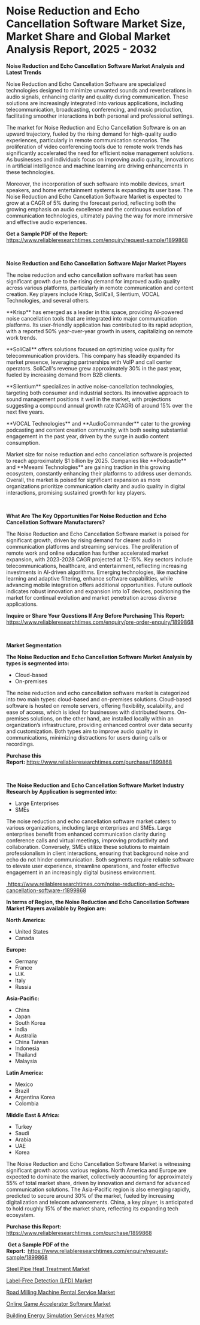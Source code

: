 <p><h1>Noise Reduction and Echo Cancellation Software Market Size, Market Share and Global Market Analysis Report, 2025 - 2032</h1></p><p><strong>Noise Reduction and Echo Cancellation Software Market Analysis and Latest Trends</strong></p>
<p><p>Noise Reduction and Echo Cancellation Software are specialized technologies designed to minimize unwanted sounds and reverberations in audio signals, enhancing clarity and quality during communication. These solutions are increasingly integrated into various applications, including telecommunication, broadcasting, conferencing, and music production, facilitating smoother interactions in both personal and professional settings.</p><p>The market for Noise Reduction and Echo Cancellation Software is on an upward trajectory, fueled by the rising demand for high-quality audio experiences, particularly in remote communication scenarios. The proliferation of video conferencing tools due to remote work trends has significantly accelerated the need for efficient noise management solutions. As businesses and individuals focus on improving audio quality, innovations in artificial intelligence and machine learning are driving enhancements in these technologies.</p><p>Moreover, the incorporation of such software into mobile devices, smart speakers, and home entertainment systems is expanding its user base. The Noise Reduction and Echo Cancellation Software Market is expected to grow at a CAGR of 5% during the forecast period, reflecting both the growing emphasis on audio excellence and the continuous evolution of communication technologies, ultimately paving the way for more immersive and effective audio experiences.</p></p>
<p><strong>Get a Sample PDF of the Report:&nbsp;</strong> <a href="https://www.reliableresearchtimes.com/enquiry/request-sample/1899868?utm_campaign=2241&utm_medium=2&utm_source=Github&utm_content=ia&utm_term=11032025&utm_id=noise-reduction-and-echo-cancellation-software">https://www.reliableresearchtimes.com/enquiry/request-sample/1899868</a></p>
<p>&nbsp;</p>
<p><strong>Noise Reduction and Echo Cancellation Software Major Market Players</strong></p>
<p><p>The noise reduction and echo cancellation software market has seen significant growth due to the rising demand for improved audio quality across various platforms, particularly in remote communication and content creation. Key players include Krisp, SoliCall, Silentium, VOCAL Technologies, and several others.</p><p>**Krisp** has emerged as a leader in this space, providing AI-powered noise cancellation tools that are integrated into major communication platforms. Its user-friendly application has contributed to its rapid adoption, with a reported 50% year-over-year growth in users, capitalizing on remote work trends.</p><p>**SoliCall** offers solutions focused on optimizing voice quality for telecommunication providers. This company has steadily expanded its market presence, leveraging partnerships with VoIP and call center operators. SoliCall's revenue grew approximately 30% in the past year, fueled by increasing demand from B2B clients.</p><p>**Silentium** specializes in active noise-cancellation technologies, targeting both consumer and industrial sectors. Its innovative approach to sound management positions it well in the market, with projections suggesting a compound annual growth rate (CAGR) of around 15% over the next five years.</p><p>**VOCAL Technologies** and **AudioCommander** cater to the growing podcasting and content creation community, with both seeing substantial engagement in the past year, driven by the surge in audio content consumption.</p><p>Market size for noise reduction and echo cancellation software is projected to reach approximately $1 billion by 2025. Companies like **Podcastle** and **Meeami Technologies** are gaining traction in this growing ecosystem, constantly enhancing their platforms to address user demands. Overall, the market is poised for significant expansion as more organizations prioritize communication clarity and audio quality in digital interactions, promising sustained growth for key players.</p></p>
<p>&nbsp;</p>
<p><strong>What Are The Key Opportunities For Noise Reduction and Echo Cancellation Software Manufacturers?</strong></p>
<p><p>The Noise Reduction and Echo Cancellation Software market is poised for significant growth, driven by rising demand for clearer audio in communication platforms and streaming services. The proliferation of remote work and online education has further accelerated market expansion, with 2023-2028 CAGR projected at 12-15%. Key sectors include telecommunications, healthcare, and entertainment, reflecting increasing investments in AI-driven algorithms. Emerging technologies, like machine learning and adaptive filtering, enhance software capabilities, while advancing mobile integration offers additional opportunities. Future outlook indicates robust innovation and expansion into IoT devices, positioning the market for continual evolution and market penetration across diverse applications.</p></p>
<p><strong>Inquire or Share Your Questions If Any Before Purchasing This Report:</strong> <a href="https://www.reliableresearchtimes.com/enquiry/pre-order-enquiry/1899868?utm_campaign=2241&utm_medium=2&utm_source=Github&utm_content=ia&utm_term=11032025&utm_id=noise-reduction-and-echo-cancellation-software">https://www.reliableresearchtimes.com/enquiry/pre-order-enquiry/1899868</a></p>
<p>&nbsp;</p>
<p><strong>Market Segmentation</strong></p>
<p><strong>The Noise Reduction and Echo Cancellation Software Market Analysis by types is segmented into:</strong></p>
<p><ul><li>Cloud-based</li><li>On-premises</li></ul></p>
<p><p>The noise reduction and echo cancellation software market is categorized into two main types: cloud-based and on-premises solutions. Cloud-based software is hosted on remote servers, offering flexibility, scalability, and ease of access, which is ideal for businesses with distributed teams. On-premises solutions, on the other hand, are installed locally within an organization’s infrastructure, providing enhanced control over data security and customization. Both types aim to improve audio quality in communications, minimizing distractions for users during calls or recordings.</p></p>
<p><strong>Purchase this Report:&nbsp;</strong><a href="https://www.reliableresearchtimes.com/purchase/1899868?utm_campaign=2241&utm_medium=2&utm_source=Github&utm_content=ia&utm_term=11032025&utm_id=noise-reduction-and-echo-cancellation-software">https://www.reliableresearchtimes.com/purchase/1899868</a></p>
<p>&nbsp;</p>
<p><strong>The Noise Reduction and Echo Cancellation Software Market Industry Research by Application is segmented into:</strong></p>
<p><ul><li>Large Enterprises</li><li>SMEs</li></ul></p>
<p><p>The noise reduction and echo cancellation software market caters to various organizations, including large enterprises and SMEs. Large enterprises benefit from enhanced communication clarity during conference calls and virtual meetings, improving productivity and collaboration. Conversely, SMEs utilize these solutions to maintain professionalism in client interactions, ensuring that background noise and echo do not hinder communication. Both segments require reliable software to elevate user experience, streamline operations, and foster effective engagement in an increasingly digital business environment.</p></p>
<p><a href="https://www.reliableresearchtimes.com/noise-reduction-and-echo-cancellation-software-r1899868?utm_campaign=2241&utm_medium=2&utm_source=Github&utm_content=ia&utm_term=11032025&utm_id=noise-reduction-and-echo-cancellation-software">&nbsp;https://www.reliableresearchtimes.com/noise-reduction-and-echo-cancellation-software-r1899868</a></p>
<p><strong>In terms of Region, the Noise Reduction and Echo Cancellation Software Market Players available by Region are:</strong></p>
<p>
    <p> <strong> North America: </strong>
        <ul>
            <li>United States</li>
            <li>Canada</li>
        </ul>
        </p> 
    <p> <strong> Europe: </strong>
        <ul>
            <li>Germany</li>
            <li>France</li>
            <li>U.K.</li>
            <li>Italy</li>
            <li>Russia</li>
        </ul>
        </p> 
    <p> <strong> Asia-Pacific: </strong>
        <ul>
            <li>China</li>
            <li>Japan</li>
            <li>South Korea</li>
            <li>India</li>
            <li>Australia</li>
            <li>China Taiwan</li>
            <li>Indonesia</li>
            <li>Thailand</li>
            <li>Malaysia</li>
        </ul>
        </p> 
    <p> <strong> Latin America: </strong>
        <ul>
            <li>Mexico</li>
            <li>Brazil</li>
            <li>Argentina Korea</li>
            <li>Colombia</li>
        </ul>
        </p> 
    <p> <strong> Middle East & Africa: </strong>
        <ul>
            <li>Turkey</li>
            <li>Saudi</li>
            <li>Arabia</li>
            <li>UAE</li>
            <li>Korea</li>
        </ul>
    </p>
    </p>
<p><p>The Noise Reduction and Echo Cancellation Software Market is witnessing significant growth across various regions. North America and Europe are expected to dominate the market, collectively accounting for approximately 55% of total market share, driven by innovation and demand for advanced communication solutions. The Asia-Pacific region is also emerging rapidly, predicted to secure around 30% of the market, fueled by increasing digitalization and telecom advancements. China, a key player, is anticipated to hold roughly 15% of the market share, reflecting its expanding tech ecosystem.</p></p>
<p><strong>Purchase this Report: </strong><a href="https://www.reliableresearchtimes.com/purchase/1899868?utm_campaign=2241&utm_medium=2&utm_source=Github&utm_content=ia&utm_term=11032025&utm_id=noise-reduction-and-echo-cancellation-software">https://www.reliableresearchtimes.com/purchase/1899868</a></p>
<p>&nbsp;<strong>Get a Sample PDF of the Report:&nbsp;&nbsp;</strong><a href="https://www.reliableresearchtimes.com/enquiry/request-sample/1899868?utm_campaign=2241&utm_medium=2&utm_source=Github&utm_content=ia&utm_term=11032025&utm_id=noise-reduction-and-echo-cancellation-software">https://www.reliableresearchtimes.com/enquiry/request-sample/1899868</a></p>
<p><strong></strong></p>
<p><p><a href="https://github.com/klaassenmackenzie6/Market-Research-Report-List-1/blob/main/steel-pipe-heat-treatment-market.md?utm_campaign=2241&utm_medium=2&utm_source=Github&utm_content=ia&utm_term=11032025&utm_id=noise-reduction-and-echo-cancellation-software">Steel Pipe Heat Treatment Market</a></p><p><a href="https://github.com/voigttyagi/Market-Research-Report-List-1/blob/main/label-free-detection-lfd-market.md?utm_campaign=2241&utm_medium=2&utm_source=Github&utm_content=ia&utm_term=11032025&utm_id=noise-reduction-and-echo-cancellation-software">Label-Free Detection (LFD) Market</a></p><p><a href="https://github.com/stephaniwo144/Market-Research-Report-List-1/blob/main/road-milling-machine-rental-service-market.md?utm_campaign=2241&utm_medium=2&utm_source=Github&utm_content=ia&utm_term=11032025&utm_id=noise-reduction-and-echo-cancellation-software">Road Milling Machine Rental Service Market</a></p><p><a href="https://github.com/jenithschijf/Market-Research-Report-List-1/blob/main/online-game-accelerator-software-market.md?utm_campaign=2241&utm_medium=2&utm_source=Github&utm_content=ia&utm_term=11032025&utm_id=noise-reduction-and-echo-cancellation-software">Online Game Accelerator Software Market</a></p><p><a href="https://github.com/ParvinKhatun77/Market-Research-Report-List-1/blob/main/building-energy-simulation-services-market.md?utm_campaign=2241&utm_medium=2&utm_source=Github&utm_content=ia&utm_term=11032025&utm_id=noise-reduction-and-echo-cancellation-software">Building Energy Simulation Services Market</a></p></p>
